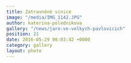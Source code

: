 ```yaml
---
title: Zatravněné vinice
image: "/media/IMG_1142.JPG"
author: katerina-polednikova
gallery: "/news/jaro-ve-velkych-pavlovicich"
position: 21
date: 2016-05-29 06:03:42 +0000
category: gallery
layout: photo
---
```

